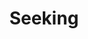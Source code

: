 ---
title: Seeking
year: 2022
description: minty description. 
featured_image: /images/2022/January/minty/minty-1.jpg
price: $360 USD  |  $455 CAD
paypal-button-id: QZSWZA7M5QVHG
collection: Wintry Creations
images-folder: /images/2022/January/minty
layout: painting-collection-left
materials: acrylic, pencil & crayon on canvas
size: 24 x 30"
---